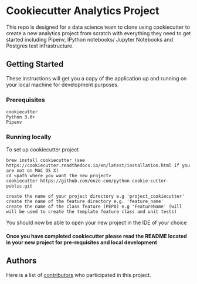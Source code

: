 # Cookiecutter Analytics Project

This repo is designed for a data science team to clone using cookiecutter to create a new analytics project from scratch with everything they need to get started including Pipenv, IPython notebooks/ Jupyter Notebooks and Postgres test infrastructure.


## Getting Started

These instructions will get you a copy of the application up and running on your local machine for development purposes.


### Prerequisites

```
cookiecutter
Python 3.6+
Pipenv
```

### Running locally

To set up cookiecutter project
```
brew install cookiecutter (see https://cookiecutter.readthedocs.io/en/latest/installation.html if you are not on MAC OS X)
cd <path where you want the new project>
cookiecutter https://github.com/onzo-com/python-cookie-cutter-public.git

create the name of your project directory e.g 'project_cookiecutter'
create the name of the feature directory e.g. 'feature_name'
create the name of the class feature (PEP8) e.g 'FeatureName' (will will be used to create the template feature class and unit tests) 
```
You should now be able to open your new project in the IDE of your choice 

#### Once you have completed cookiecutter please read the README located in your new project for pre-requisites and local development


## Authors

Here is a list of [contributors](https://github.com/onzo-com/python-cookie-cutter-public/graphs/contributors) who participated
in this project.
